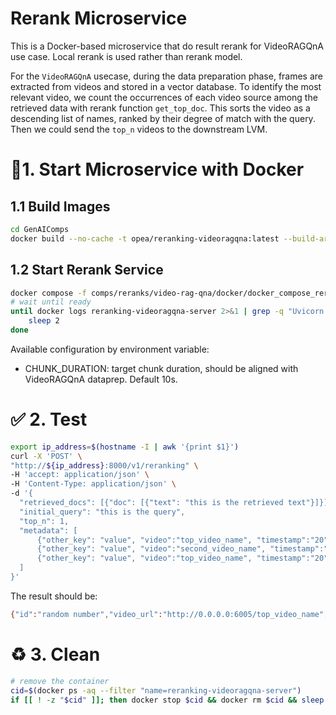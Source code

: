 # Rerank Microservice

This is a Docker-based microservice that do result rerank for VideoRAGQnA use case. Local rerank is used rather than rerank model.

For the `VideoRAGQnA` usecase, during the data preparation phase, frames are extracted from videos and stored in a vector database. To identify the most relevant video, we count the occurrences of each video source among the retrieved data  with rerank function `get_top_doc`. This sorts the video as a descending list of names, ranked by their degree of match with the query. Then we could send the `top_n` videos to the downstream LVM.

# 🚀1. Start Microservice with Docker

## 1.1 Build Images

```bash
cd GenAIComps
docker build --no-cache -t opea/reranking-videoragqna:latest --build-arg https_proxy=$https_proxy --build-arg http_proxy=$http_proxy  -f comps/reranks/video-rag-qna/docker/Dockerfile .
```

## 1.2 Start Rerank Service

```bash
docker compose -f comps/reranks/video-rag-qna/docker/docker_compose_reranking.yaml up -d
# wait until ready
until docker logs reranking-videoragqna-server 2>&1 | grep -q "Uvicorn running on"; do
    sleep 2
done
```

Available configuration by environment variable:

- CHUNK_DURATION: target chunk duration, should be aligned with VideoRAGQnA dataprep. Default 10s.

# ✅ 2. Test

```bash
export ip_address=$(hostname -I | awk '{print $1}')
curl -X 'POST' \
"http://${ip_address}:8000/v1/reranking" \
-H 'accept: application/json' \
-H 'Content-Type: application/json' \
-d '{
  "retrieved_docs": [{"doc": [{"text": "this is the retrieved text"}]}],
  "initial_query": "this is the query",
  "top_n": 1,
  "metadata": [
      {"other_key": "value", "video":"top_video_name", "timestamp":"20"},
      {"other_key": "value", "video":"second_video_name", "timestamp":"40"},
      {"other_key": "value", "video":"top_video_name", "timestamp":"20"}
  ]
}'
```

The result should be:

```bash
{"id":"random number","video_url":"http://0.0.0.0:6005/top_video_name","chunk_start":20.0,"chunk_duration":10.0,"prompt":"this is the query","max_new_tokens":512}
```

# ♻️ 3. Clean

```bash
# remove the container
cid=$(docker ps -aq --filter "name=reranking-videoragqna-server")
if [[ ! -z "$cid" ]]; then docker stop $cid && docker rm $cid && sleep 1s; fi
```
